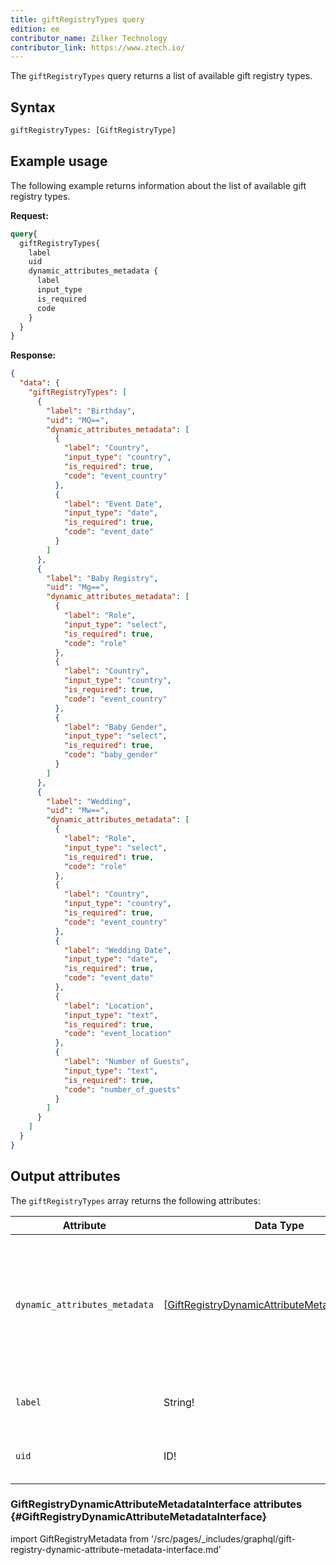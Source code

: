 ```yaml
---
title: giftRegistryTypes query
edition: ee
contributor_name: Zilker Technology
contributor_link: https://www.ztech.io/
---
```


The `giftRegistryTypes` query returns a list of available gift registry types.

## Syntax

```graphql
giftRegistryTypes: [GiftRegistryType]
```

## Example usage

The following example returns information about the list of available gift registry types.

**Request:**

```graphql
query{
  giftRegistryTypes{
    label
    uid
    dynamic_attributes_metadata {
      label
      input_type
      is_required
      code
    }
  }
}
```

**Response:**

```json
{
  "data": {
    "giftRegistryTypes": [
      {
        "label": "Birthday",
        "uid": "MQ==",
        "dynamic_attributes_metadata": [
          {
            "label": "Country",
            "input_type": "country",
            "is_required": true,
            "code": "event_country"
          },
          {
            "label": "Event Date",
            "input_type": "date",
            "is_required": true,
            "code": "event_date"
          }
        ]
      },
      {
        "label": "Baby Registry",
        "uid": "Mg==",
        "dynamic_attributes_metadata": [
          {
            "label": "Role",
            "input_type": "select",
            "is_required": true,
            "code": "role"
          },
          {
            "label": "Country",
            "input_type": "country",
            "is_required": true,
            "code": "event_country"
          },
          {
            "label": "Baby Gender",
            "input_type": "select",
            "is_required": true,
            "code": "baby_gender"
          }
        ]
      },
      {
        "label": "Wedding",
        "uid": "Mw==",
        "dynamic_attributes_metadata": [
          {
            "label": "Role",
            "input_type": "select",
            "is_required": true,
            "code": "role"
          },
          {
            "label": "Country",
            "input_type": "country",
            "is_required": true,
            "code": "event_country"
          },
          {
            "label": "Wedding Date",
            "input_type": "date",
            "is_required": true,
            "code": "event_date"
          },
          {
            "label": "Location",
            "input_type": "text",
            "is_required": true,
            "code": "event_location"
          },
          {
            "label": "Number of Guests",
            "input_type": "text",
            "is_required": true,
            "code": "number_of_guests"
          }
        ]
      }
    ]
  }
}
```

## Output attributes

The `giftRegistryTypes` array returns the following attributes:

Attribute |  Data Type | Description
--- | --- | ---
`dynamic_attributes_metadata` | [[GiftRegistryDynamicAttributeMetadataInterface](#GiftRegistryDynamicAttributeMetadataInterface)] | An array of attributes that define elements of the gift registry. Each attribute is specified as a code-value pair
`label` | String! | The display name of the gift registry type
`uid` | ID! | The unique ID assigned to the gift registry

### GiftRegistryDynamicAttributeMetadataInterface attributes {#GiftRegistryDynamicAttributeMetadataInterface}

import GiftRegistryMetadata from '/src/pages/_includes/graphql/gift-registry-dynamic-attribute-metadata-interface.md'

<GiftRegistryMetadata />
